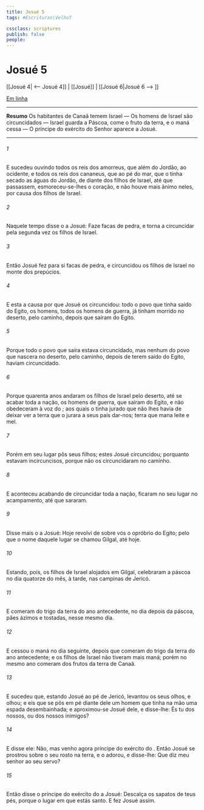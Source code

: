 ```yaml
---
title: Josué 5
tags: #Escrituras\VelhoT

cssclass: scriptures
publish: false
people:
---
```


# Josué 5
[[Josué 4| <-- Josué 4]] | [[Josué]] | [[Josué 6|Josué 6 --> ]]

[Em linha](https://churchofjesuschrist.org/study/scriptures/ot/josh/5?lang=por)

---
__Resumo__
Os habitantes de Canaã temem Israel — Os homens de Israel são circuncidados — Israel guarda a Páscoa, come o fruto da terra, e o maná cessa — O príncipe do exército do Senhor aparece a Josué.

---
###### 1 
E sucedeu  ouvindo todos os reis dos amorreus, que  além do Jordão, ao ocidente, e todos os reis dos cananeus, que  ao pé do mar, que o  tinha secado as águas do Jordão, de diante dos filhos de Israel, até que passassem, esmoreceu-se-lhes o coração, e não houve mais ânimo neles, por causa dos filhos de Israel.

###### 2 
Naquele tempo disse o  a Josué: Faze facas de pedra, e torna a circuncidar pela segunda vez os filhos de Israel.

###### 3 
Então Josué fez para si facas de pedra, e circuncidou os filhos de Israel no monte dos prepúcios.

###### 4 
E  esta a causa por que Josué os circuncidou: todo o povo que tinha saído do Egito, os homens, todos os homens de guerra, já tinham morrido no deserto, pelo caminho, depois que saíram do Egito.

###### 5 
Porque todo o povo que saíra estava circuncidado, mas nenhum do povo que nascera no deserto, pelo caminho, depois de terem saído do Egito, haviam circuncidado.

###### 6 
Porque quarenta anos andaram os filhos de Israel pelo deserto, até se acabar toda a nação, os homens de guerra, que saíram do Egito, e não obedeceram à voz do ; aos quais o  tinha jurado que não lhes havia de deixar ver a terra que o  jurara a seus pais dar-nos; terra que mana leite e mel.

###### 7 
Porém em seu lugar pôs seus filhos; estes Josué circuncidou; porquanto estavam incircuncisos, porque não os circuncidaram no caminho.

###### 8 
E aconteceu  acabando de circuncidar toda a nação, ficaram no seu lugar no acampamento, até que sararam.

###### 9 
Disse mais o  a Josué: Hoje revolvi de sobre vós o opróbrio do Egito; pelo que o nome daquele lugar se chamou Gilgal, até  hoje.

###### 10 
Estando, pois, os filhos de Israel alojados em Gilgal, celebraram a páscoa no dia quatorze do mês, à tarde, nas campinas de Jericó.

###### 11 
E comeram do trigo da terra do ano antecedente, no dia depois da páscoa, pães ázimos e  tostadas, nesse mesmo dia.

###### 12 
E cessou o maná no dia seguinte, depois que comeram do trigo da terra do ano antecedente; e os filhos de Israel não tiveram mais maná; porém no mesmo ano comeram dos frutos da terra de Canaã.

###### 13 
E sucedeu que, estando Josué ao pé de Jericó, levantou os seus olhos, e olhou; e eis que se pôs em pé diante dele um homem que tinha na mão uma espada desembainhada; e aproximou-se Josué dele, e disse-lhe: És tu dos nossos, ou dos nossos inimigos?

###### 14 
E disse ele: Não, mas venho agora  príncipe do exército do . Então Josué se prostrou sobre o seu rosto na terra, e o adorou, e disse-lhe: Que diz meu senhor ao seu servo?

###### 15 
Então disse o príncipe do exército do  a Josué: Descalça os sapatos de teus pés, porque o lugar em que estás  santo. E fez Josué assim.

